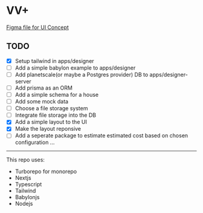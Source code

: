 # VV+

[Figma file for UI Concept](https://www.figma.com/file/P5ysFXqNFwINuyKiecaJJo/VVplusDesigner?node-id=0%3A1)

## TODO

- [x] Setup tailwind in apps/designer
- [ ] Add a simple babylon example to apps/designer
- [ ] Add planetscale(or maybe a Postgres provider) DB to apps/designer-server
- [ ] Add prisma as an ORM
- [ ] Add a simple schema for a house
- [ ] Add some mock data
- [ ] Choose a file storage system
- [ ] Integrate file storage into the DB
- [x] Add a simple layout to the UI
- [x] Make the layout reponsive
- [ ] Add a seperate package to estimate estimated cost based on chosen configuration
      ...

---

This repo uses:

- Turborepo for monorepo
- Nextjs
- Typescript
- Tailwind
- Babylonjs
- Nodejs
